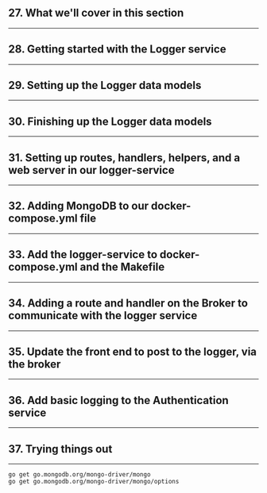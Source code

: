 ## 27. What we'll cover in this section

***

## 28. Getting started with the Logger service

***

## 29. Setting up the Logger data models

***

## 30. Finishing up the Logger data models

***

## 31. Setting up routes, handlers, helpers, and a web server in our logger-service

***

## 32. Adding MongoDB to our docker-compose.yml file

***

## 33. Add the logger-service to docker-compose.yml and the Makefile

***

## 34. Adding a route and handler on the Broker to communicate with the logger service

***

## 35. Update the front end to post to the logger, via the broker

***

## 36. Add basic logging to the Authentication service

***

## 37. Trying things out

***

```
go get go.mongodb.org/mongo-driver/mongo
go get go.mongodb.org/mongo-driver/mongo/options
```
